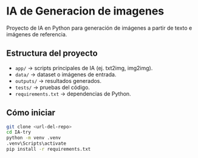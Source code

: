 # IA de Generacion de imagenes

Proyecto de IA en Python para generación de imágenes a partir de texto e imágenes de referencia.

## Estructura del proyecto
- `app/` → scripts principales de IA (ej. txt2img, img2img).
- `data/` → dataset o imágenes de entrada.
- `outputs/` → resultados generados.
- `tests/` → pruebas del código.
- `requirements.txt` → dependencias de Python.

## Cómo iniciar
```bash
git clone <url-del-repo>
cd IA-try
python -m venv .venv
.venv\Scripts\activate
pip install -r requirements.txt
